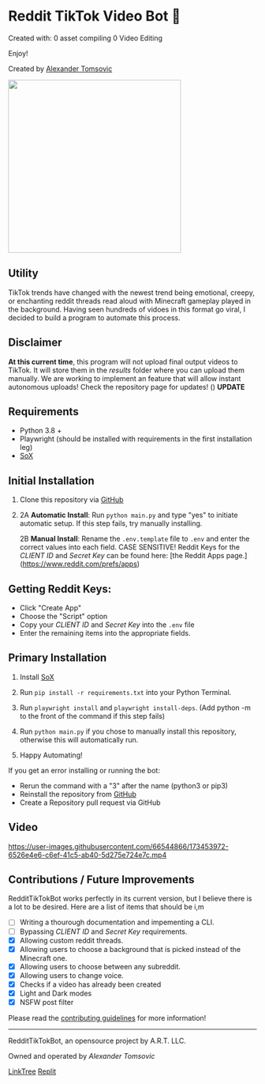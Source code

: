 # Reddit TikTok Video Bot 🎥

Created with:
0 asset compiling
0 Video Editing 

Enjoy!

Created by [Alexander Tomsovic](https://linktr.ee/alextomsovic)

<a target="_blank" href="https://alextomsovic1.wixsite.com/my-site">
<picture>
  <source media="(prefers-color-scheme: dark)" srcset="https://static.wixstatic.com/media/1679f2_3732c6ee483a441ca220e4534ac65de8~mv2.png/v1/crop/x_39,y_0,w_666,h_173/fill/w_567,h_147,al_c,q_85,usm_0.66_1.00_0.01,enc_auto/Capture-removebg-preview%20(2).png">
  <source media="(prefers-color-scheme: light)" srcset="https://static.wixstatic.com/media/1679f2_3732c6ee483a441ca220e4534ac65de8~mv2.png/v1/crop/x_39,y_0,w_666,h_173/fill/w_567,h_147,al_c,q_85,usm_0.66_1.00_0.01,enc_auto/Capture-removebg-preview%20(2).png">
  <img src="" width="350">
</picture>

</a>

## Utility 

TikTok trends have changed with the newest trend being emotional, creepy, or enchanting reddit threads read aloud with Minecraft gameplay played in the background. 
Having seen hundreds of vidoes in this format go viral, I decided to build a program to automate this process. 

## Disclaimer

**At this current time**, this program will not upload final output videos to TikTok. It will store them in the *results* folder where you can upload them manually. 
We are working to implement an feature that will allow instant autonomous uploads! Check the repository page for updates! () **UPDATE**

## Requirements

- Python 3.8 +
- Playwright (should be installed with requirements in the first installation leg)
- [SoX](https://sourceforge.net/projects/sox/files/sox/)

## Initial Installation 

1. Clone this repository via [GitHub](https://github.com/alexandertomsovic/RedditTikTokBot)

2. 2A **Automatic Install**: Run `python main.py` and type "yes" to initiate automatic setup. 
   If this step fails, try manually installing.

   2B **Manual Install**: Rename the `.env.template` file to `.env` and enter the correct values into each field. CASE SENSITIVE! Reddit Keys for the *CLIENT ID* and *Secret Key* can be found here: [the Reddit Apps page.] (https://www.reddit.com/prefs/apps) 
   

## Getting Reddit Keys:

-  Click "Create App" 
-  Choose the "Script" option
-  Copy your *CLIENT ID* and *Secret Key* into the `.env` file
-  Enter the remaining items into the appropriate fields. 

## Primary Installation

1. Install [SoX](https://sourceforge.net/projects/sox/files/sox/)
   
2. Run `pip install -r requirements.txt` into your Python Terminal.

3. Run `playwright install` and `playwright install-deps`. (Add python -m to the front of the command if this step fails)

4. Run `python main.py` if you chose to manually install this repository, otherwise this will automatically run. 

5. Happy Automating!

If  you get an error installing or running the bot:

-  Rerun the command with a "3" after the name (python3 or pip3)
-  Reinstall the repository from [GitHub](https://github.com/alexandertomsovic/RedditTikTokBot)
- Create a Repository pull request via GitHub

## Video

https://user-images.githubusercontent.com/66544866/173453972-6526e4e6-c6ef-41c5-ab40-5d275e724e7c.mp4

## Contributions / Future Improvements 

RedditTikTokBot works perfectly in its current version, but I believe there is a lot to be desired. Here are a list of items that should be i,m

- [ ] Writing a thourough documentation and impementing a CLI.
- [ ] Bypassing *CLIENT ID* and *Secret Key* requirements. 
- [x] Allowing custom reddit threads. 
- [x] Allowing users to choose a background that is picked instead of the Minecraft one.
- [x] Allowing users to choose between any subreddit.
- [x] Allowing users to change voice.
- [x] Checks if a video has already been created
- [x] Light and Dark modes
- [x] NSFW post filter

Please read the [contributing guidelines](CONTRIBUTING.md) for more information!


------------------------------------------------------------------------------------
RedditTikTokBot, an opensource project by A.R.T. LLC.

Owned and operated by *Alexander Tomsovic*

[LinkTree](https://linktr.ee/alextomsovic) [Replit](https://replit.com/@alextomsovic)


